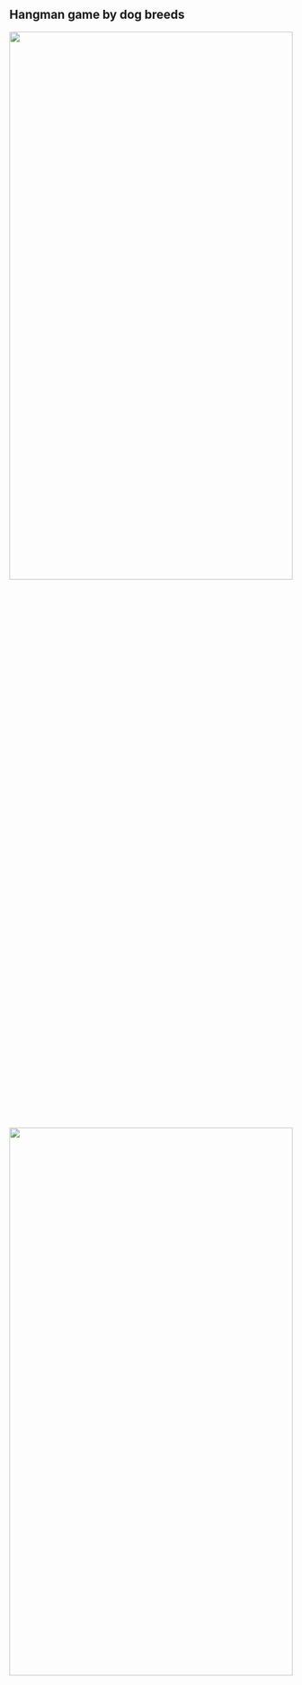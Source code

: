 ## Hangman game by dog breeds

<img src="https://user-images.githubusercontent.com/61118821/146785804-e5f0e299-eb74-4baf-8a29-9819380ee590.png" width=100% height=50% />
<img src="https://user-images.githubusercontent.com/61118821/146786355-d73ee2a1-2e5a-4546-a2c2-bbadc7e9ad72.png" width=100% height=50% />
<img src="https://user-images.githubusercontent.com/61118821/146786461-f7148bcc-3449-484b-b917-c66b1df3cc8c.png" width=100% height=50% />

